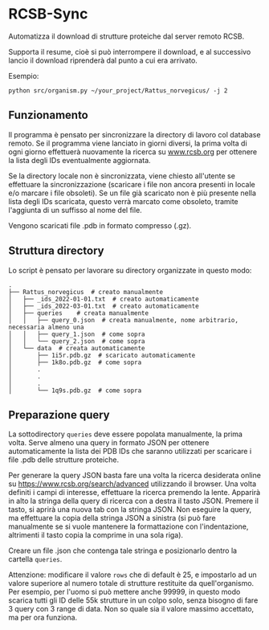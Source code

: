 RCSB-Sync
=========

Automatizza il download di strutture proteiche dal server remoto RCSB.

Supporta il resume, cioè si può interrompere il download, e al successivo lancio il download riprenderà dal punto a cui era arrivato.


Esempio:

    python src/organism.py ~/your_project/Rattus_norvegicus/ -j 2

## Funzionamento

Il programma è pensato per sincronizzare la directory di lavoro col database remoto.
Se il programma viene lanciato in giorni diversi, la prima volta di ogni giorno effettuerà nuovamente la ricerca su www.rcsb.org
per ottenere la lista degli IDs eventualmente aggiornata.

Se la directory locale non è sincronizzata, viene chiesto all'utente se effettuare la sincronizzazione
(scaricare i file non ancora presenti in locale e/o marcare i file obsoleti).
Se un file già scaricato non è più presente nella lista degli IDs scaricata, questo verrà marcato come obsoleto,
tramite l'aggiunta di un suffisso al nome del file.

Vengono scaricati file .pdb in formato compresso (.gz).

## Struttura directory

Lo script è pensato per lavorare su directory organizzate in questo modo:

    .
    ├── Rattus_norvegicus  # creato manualmente
    │   ├── _ids_2022-01-01.txt  # creato automaticamente
    │   ├── _ids_2022-03-01.txt  # creato automaticamente
    │   ├── queries    # creata manualmente
    │   │   ├── query_0.json  # creata manualmente, nome arbitrario, necessaria almeno una
    │   │   ├── query_1.json  # come sopra
    │   │   └── query_2.json  # come sopra
    │   └── data  # creata automaticamente
    │       ├── 1i5r.pdb.gz  # scaricato automaticamente
    │       ├── 1k8o.pdb.gz  # come sopra
    │       .
    │       .
    │       .
    │       └── 1q9s.pdb.gz  # come sopra


## Preparazione query

La sottodirectory `queries` deve essere popolata manualmente, la prima volta.
Serve almeno una query in formato JSON per ottenere automaticamente la lista dei PDB IDs che saranno utilizzati per scaricare i file .pdb delle strutture proteiche.

Per generare la query JSON basta fare una volta la ricerca desiderata online su https://www.rcsb.org/search/advanced utilizzando il browser.
Una volta definiti i campi di interesse, effettuare la ricerca premendo la lente. Apparirà in alto la stringa della query di ricerca con a destra il tasto JSON.
Premere il tasto, si aprirà una nuova tab con la stringa JSON.
Non eseguire la query, ma effettuare la copia della stringa JSON a sinistra (si può fare manualmente se si vuole mantenere la formattazione con l'indentazione,
altrimenti il tasto copia la comprime in una sola riga).

Creare un file .json che contenga tale stringa e posizionarlo dentro la cartella `queries`.

Attenzione: modificare il valore `rows` che di default è 25, e impostarlo ad un valore superiore al numero totale di strutture restituite da quell'organismo.
Per esempio, per l'uomo si può mettere anche 99999, in questo modo scarica tutti gli ID delle 55k strutture in un colpo solo,
senza bisogno di fare 3 query con 3 range di data. Non so quale sia il valore massimo accettato, ma per ora funziona.
